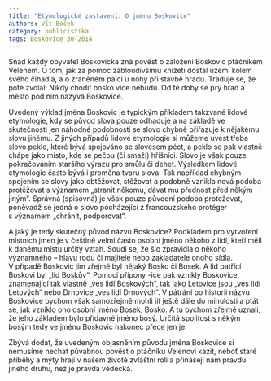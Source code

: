 ```yaml
---
title: "Etymologické zastavení: O jménu Boskovice"
authors: Vít Boček
category: publicistika
tags: Boskovice 30-2014 
---
```


Snad každý obyvatel Boskovicka zná pověst o založení Boskovic ptáčníkem Velenem. O tom, jak za pomoc zabloudivšímu knížeti dostal území kolem svého čihadla, a o zraněném palci u nohy při stavbě hradu. Traduje se, že poté zvolal: Nikdy chodit bosko více nebudu. Od té doby se prý hrad a město pod ním nazývá Boskovice.

Uvedený výklad jména Boskovic je typickým příkladem takzvané lidové etymologie, kdy se původ slova pouze odhaduje a na základě ve skutečnosti jen náhodné podobnosti se slovo chybně přiřazuje k nějakému slovu jinému. Z jiných případů lidové etymologie si můžeme uvést třeba slovo peklo, které bývá spojováno se slovesem péct, a peklo se pak vlastně chápe jako místo, kde se pečou (či smaží) hříšníci. Slovo je však pouze pokračováním staršího výrazu pro smůlu či dehet. Výsledkem lidové etymologie často bývá i proměna tvaru slova. Tak například chybným spojením se slovy jako obtěžovat, stěžovat a podobně vznikla nová podoba protěžovat s významem „stranit někomu, dávat mu přednost před někým jiným“. Správná (spisovná) je však pouze původní podoba protežovat, poněvadž se jedná o slovo pocházející z francouzského protéger s významem „chránit, podporovat“.

A jaký je tedy skutečný původ názvu Boskovice? Podkladem pro vytvoření místních jmen je v češtině velmi často osobní jméno někoho z lidí, kteří měli k danému místu určitý vztah. Soudí se, že šlo zpravidla o někoho významného – hlavu rodu či majitele nebo zakladatele onoho sídla. V případě Boskovic jím zřejmě byl nějaký Bosko či Bosek. A lid patřící Boskovi byl „lid Boskův“. Pomocí přípony -ice pak vznikly Boskovice, znamenající tak vlastně „ves lidí Boskových“, tak jako Letovice jsou „ves lidí Letových“ nebo Drnovice „ves lidí Drnových“. V pátrání po historii názvu Boskovice bychom však samozřejmě mohli jít ještě dále do minulosti a ptát se, jak vzniklo ono osobní jméno Bosek, Bosko. A tu bychom zřejmě uznali, že jeho základem bylo přídavné jméno bosý. Určitá spojitost s někým bosým tedy ve jménu Boskovic nakonec přece jen je.

Zbývá dodat, že uvedeným objasněním původu jména Boskovice si nemusíme nechat půvabnou pověst o ptáčníku Velenovi kazit, neboť staré příběhy a mýty hrají v našem životě zvláštní roli a přinášejí nám pravdu jiného druhu, než je pravda vědecká.